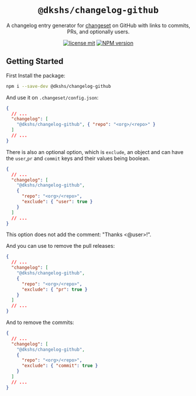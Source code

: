 <div align="center">

# `@dkshs/changelog-github`

A changelog entry generator for [changeset](https://github.com/changesets/changesets) on GitHub with links to commits, PRs, and optionally users.

[![license mit](https://img.shields.io/badge/licence-MIT-7c3aed)](https://github.com/ncontiero/changelog-github/blob/master/LICENSE)
[![NPM version][npm-image]][npm-url]

</div>

[npm-url]: https://www.npmjs.com/package/@dkshs/changelog-github
[npm-image]: https://img.shields.io/npm/v/@dkshs/changelog-github?color=7c3aed&logoColor=7c3aed

## Getting Started

First Install the package:

```bash
npm i --save-dev @dkshs/changelog-github
```

And use it on `.changeset/config.json`:

```json
{
  // ...
  "changelog": [
    "@dkshs/changelog-github", { "repo": "<org>/<repo>" }
  ]
  // ...
}
```

There is also an optional option, which is `exclude`, an object and can have the `user`,`pr` and `commit` keys and their values being boolean.

```json
{
  // ...
  "changelog": [
    "@dkshs/changelog-github",
    {
      "repo": "<org>/<repo>",
      "exclude": { "user": true }
    }
  ]
  // ...
}
```

This option does not add the comment: "Thanks <@user>!".

And you can use to remove the pull releases:

```json
{
  // ...
  "changelog": [
    "@dkshs/changelog-github",
    {
      "repo": "<org>/<repo>",
      "exclude": { "pr": true }
    }
  ]
  // ...
}
```

And to remove the commits:

```json
{
  // ...
  "changelog": [
    "@dkshs/changelog-github",
    {
      "repo": "<org>/<repo>",
      "exclude": { "commit": true }
    }
  ]
  // ...
}
```
